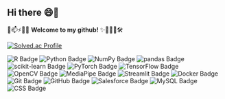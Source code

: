 ## Hi there 😄👋

💬📫⚡🚀🔬 **Welcome to my github!** ✨🔭🌱👯🛠️

[![Solved.ac Profile](http://mazassumnida.wtf/api/generate_badge?boj=cikciki98)](https://solved.ac/cikciki98)
<!-- ![Top Langs](https://github-readme-stats.vercel.app/api/top-langs/?username=StatJuno&layout=compact&theme=radical) -->

![R Badge](https://img.shields.io/badge/R-276DC3?logo=r&logoColor=fff&style=for-the-badge) 
![Python Badge](https://img.shields.io/badge/Python-3776AB?logo=python&logoColor=fff&style=for-the-badge) 
![NumPy Badge](https://img.shields.io/badge/NumPy-013243?logo=numpy&logoColor=fff&style=for-the-badge) 
![pandas Badge](https://img.shields.io/badge/pandas-150458?logo=pandas&logoColor=fff&style=for-the-badge) 
![scikit-learn Badge](https://img.shields.io/badge/scikit--learn-F7931E?logo=scikitlearn&logoColor=fff&style=for-the-badge) 
![PyTorch Badge](https://img.shields.io/badge/PyTorch-EE4C2C?logo=pytorch&logoColor=fff&style=for-the-badge) 
![TensorFlow Badge](https://img.shields.io/badge/TensorFlow-FF6F00?logo=tensorflow&logoColor=fff&style=for-the-badge) 
![OpenCV Badge](https://img.shields.io/badge/OpenCV-5C3EE8?logo=opencv&logoColor=fff&style=for-the-badge) 
![MediaPipe Badge](https://img.shields.io/badge/MediaPipe-0097A7?logo=mediapipe&logoColor=fff&style=for-the-badge) 
![Streamlit Badge](https://img.shields.io/badge/Streamlit-FF4B4B?logo=streamlit&logoColor=fff&style=for-the-badge) 
![Docker Badge](https://img.shields.io/badge/Docker-2496ED?logo=docker&logoColor=fff&style=for-the-badge) 
![Git Badge](https://img.shields.io/badge/Git-F05032?logo=git&logoColor=fff&style=for-the-badge) 
![GitHub Badge](https://img.shields.io/badge/GitHub-181717?logo=github&logoColor=fff&style=for-the-badge) 
![Salesforce Badge](https://img.shields.io/badge/Salesforce-00A1E0?logo=salesforce&logoColor=fff&style=for-the-badge) 
![MySQL Badge](https://img.shields.io/badge/MySQL-4479A1?logo=mysql&logoColor=fff&style=for-the-badge) 
![CSS Badge](https://img.shields.io/badge/CSS-639?logo=css&logoColor=fff&style=for-the-badge)

